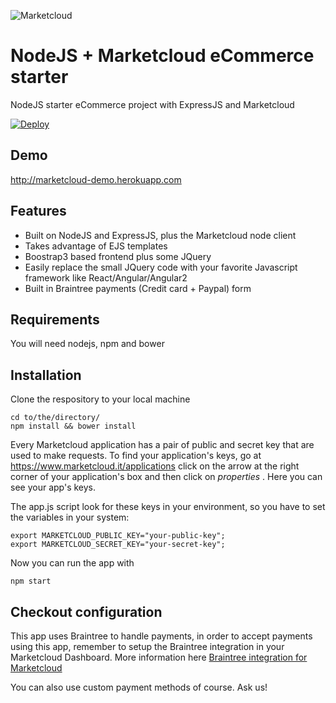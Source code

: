 ![Marketcloud](http://www.marketcloud.it/img/logo/new_with_text.png)
# NodeJS + Marketcloud eCommerce starter
NodeJS starter eCommerce project with ExpressJS and Marketcloud



[![Deploy](https://www.herokucdn.com/deploy/button.svg)](https://heroku.com/deploy?template=https://github.com/Marketcloud/node-marketcloud-starter)

## Demo
http://marketcloud-demo.herokuapp.com
## Features
* Built on NodeJS and ExpressJS, plus the Marketcloud node client
* Takes advantage of EJS templates
* Boostrap3 based frontend plus some JQuery
* Easily replace the small JQuery code with your favorite Javascript framework like React/Angular/Angular2
* Built in Braintree payments (Credit card + Paypal) form

## Requirements
You will need nodejs, npm and bower

## Installation

Clone the respository to your local machine
```
cd to/the/directory/
npm install && bower install
```
Every Marketcloud application has a pair of public and secret key that are used to make requests. To find your application's keys, go at https://www.marketcloud.it/applications click on the arrow at the right corner of your application's box and then click on _properties_ . Here you can see your app's keys.

The app.js script look for these keys in your environment, so you have to set the variables in your system:
```
export MARKETCLOUD_PUBLIC_KEY="your-public-key";
export MARKETCLOUD_SECRET_KEY="your-secret-key";
```

Now you can run the app with
```
npm start
```
## Checkout configuration
This app uses Braintree to handle payments, in order to accept payments using this app, remember to setup the Braintree integration in your Marketcloud Dashboard.
More information here [Braintree integration for Marketcloud](https://www.marketcloud.it/documentation/guides/braintree)

You can also use custom payment methods of course. Ask us!

